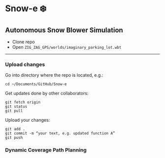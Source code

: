 # Snow-e :snowflake:
## Autonomous Snow Blower Simulation

* Clone repo
* Open `ZIG_ZAG_GPS/worlds/imaginary_parking_lot.wbt`


---
### Upload changes
Go into directory where the repo is located, e.g.:
```
cd ~/Documents/GitHub/Snow-e
```
Get updates done by other collaborators:
```
git fetch origin              
git status 
git pull
```

Upload your changes:
```
git add .
git commit -m “your text, e.g. updated function A”
git push
```



### Dynamic Coverage Path Planning

